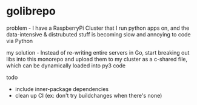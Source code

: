 # golibrepo

problem - I have a RaspberryPi Cluster that I run python apps on,
and the data-intensive & distrubuted stuff is becoming slow and 
annoying to code via Python

my solution - Instead of re-writing entire servers in Go, start
breaking out libs into this monorepo and upload them to my cluster
as a c-shared file, which can be dynamically loaded into py3 code

todo
- include inner-package dependencies
- clean up CI (ex: don't try buildchanges when there's none)

